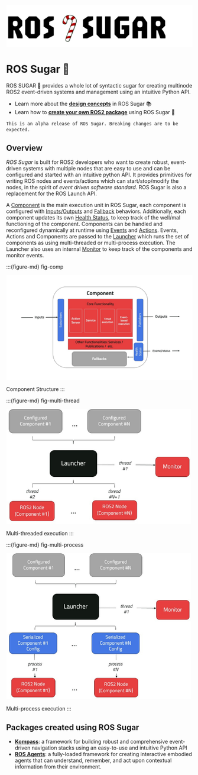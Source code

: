 ![Logo](_static/ROS_SUGAR_DARK.png)

# ROS Sugar 🍬

ROS SUGAR 🍬 provides a whole lot of syntactic sugar for creating multinode ROS2 event-driven systems and management using an intuitive Python API.


- Learn more about the [**design concepts**](design/index.md) in ROS Sugar 📚
- Learn how to [**create your own ROS2 package**](use.md) using ROS Sugar 🚀

```{note}
This is an alpha release of ROS Sugar. Breaking changes are to be expected.
```

## Overview

_ROS Sugar_ is built for ROS2 developers who want to create robust, event-driven systems with multiple nodes that are easy to use and can be configured and started with an intuitive python API. It provides primitives for writing ROS nodes and events/actions which can start/stop/modify the nodes, in the spirit of _event driven software standard_. ROS Sugar is also a replacement for the ROS Launch API.

A [Component](./design/component.md) is the main execution unit in ROS Sugar, each component is configured with [Inputs/Outputs](./design/topics.md) and [Fallback](./design/fallbacks.md) behaviors. Additionally, each component updates its own [Health Status](./design/status.md), to keep track of the well/mal functioning of the component. Components can be handled and reconfigured dynamically at runtime using [Events](./design/events.md) and [Actions](./design/actions.md). Events, Actions and Components are passed to the [Launcher](./design/launcher.md) which runs the set of components as using multi-threaded or multi-process execution. The Launcher also uses an internal [Monitor](./design/monitor.md) to keep track of the components and monitor events.

:::{figure-md} fig-comp

<img src="_static/images/diagrams/component.jpg" alt="Base Component" width="700px">

Component Structure
:::

:::{figure-md} fig-multi-thread

<img src="_static/images/diagrams/multi_threaded.jpg" alt="Multi-threaded execution" width="500px">

Multi-threaded execution
:::

:::{figure-md} fig-multi-process

<img src="_static/images/diagrams/multi_process.jpg" alt="Multi-process execution" width="500px">

Multi-process execution
:::

## Packages created using ROS Sugar

- [**Kompass**](https://automatikarobotics.com/kompass/): a framework for building robust and comprehensive event-driven navigation stacks using an easy-to-use and intuitive Python API
- [**ROS Agents**](https://automatika-robotics.github.io/ros-agents/): a fully-loaded framework for creating interactive embodied agents that can understand, remember, and act upon contextual information from their environment.
